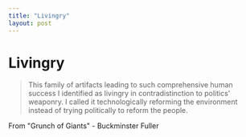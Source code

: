 ```yaml
---
title: "Livingry"
layout: post 
---
```


# Livingry

>This family of artifacts leading to such comprehensive human  success I identified as livingry in contradistinction to politics' weaponry. I called it technologically reforming the environment instead of trying politically to reform the people. 

From "Grunch of Giants" - Buckminster Fuller

